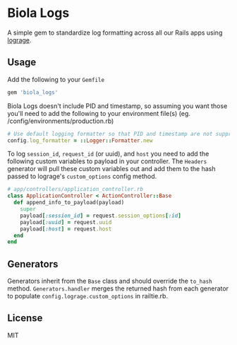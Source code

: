 Biola Logs
==========

A simple gem to standardize log formatting across all our Rails apps using [lograge](https://github.com/roidrage/lograge).

Usage
-----

Add the following to your `Gemfile`

```ruby
gem 'biola_logs'
```

Biola Logs doesn't include PID and timestamp, so assuming you want those you'll need to add the following to your environment file(s) (eg. /config/environments/production.rb)

```ruby
# Use default logging formatter so that PID and timestamp are not suppressed.
config.log_formatter = ::Logger::Formatter.new
```

To log `session_id`, `request_id` (or uuid), and `host` you need to add the following custom variables to payload in your controller. The `Headers` generator will pull these custom variables out and add them to the hash passed to lograge's `custom_options` config method.

```ruby
# app/controllers/application_controller.rb
class ApplicationController < ActionController::Base
  def append_info_to_payload(payload)
    super
    payload[:session_id] = request.session_options[:id]
    payload[:uuid] = request.uuid
    payload[:host] = request.host
  end
end
```

Generators
----------

Generators inherit from the `Base` class and should override the `to_hash` method. `Generators.handler` merges the returned hash from each generator to populate `config.lograge.custom_options` in railtie.rb.

License
-------

MIT
